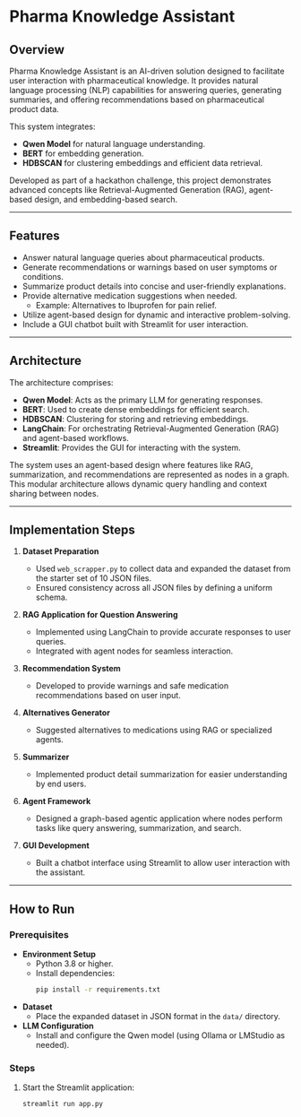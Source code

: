 # Pharma Knowledge Assistant

## **Overview**
Pharma Knowledge Assistant is an AI-driven solution designed to facilitate user interaction with pharmaceutical knowledge. It provides natural language processing (NLP) capabilities for answering queries, generating summaries, and offering recommendations based on pharmaceutical product data. 

This system integrates:
- **Qwen Model** for natural language understanding.
- **BERT** for embedding generation.
- **HDBSCAN** for clustering embeddings and efficient data retrieval.

Developed as part of a hackathon challenge, this project demonstrates advanced concepts like Retrieval-Augmented Generation (RAG), agent-based design, and embedding-based search.

---

## **Features**
- Answer natural language queries about pharmaceutical products.
- Generate recommendations or warnings based on user symptoms or conditions.
- Summarize product details into concise and user-friendly explanations.
- Provide alternative medication suggestions when needed.
  - Example: Alternatives to Ibuprofen for pain relief.
- Utilize agent-based design for dynamic and interactive problem-solving.
- Include a GUI chatbot built with Streamlit for user interaction.

---

## **Architecture**
The architecture comprises:
- **Qwen Model**: Acts as the primary LLM for generating responses.
- **BERT**: Used to create dense embeddings for efficient search.
- **HDBSCAN**: Clustering for storing and retrieving embeddings.
- **LangChain**: For orchestrating Retrieval-Augmented Generation (RAG) and agent-based workflows.
- **Streamlit**: Provides the GUI for interacting with the system.

The system uses an agent-based design where features like RAG, summarization, and recommendations are represented as nodes in a graph. This modular architecture allows dynamic query handling and context sharing between nodes.

---

## **Implementation Steps**
1. **Dataset Preparation**
   - Used `web_scrapper.py` to collect data and expanded the dataset from the starter set of 10 JSON files.
   - Ensured consistency across all JSON files by defining a uniform schema.

2. **RAG Application for Question Answering**
   - Implemented using LangChain to provide accurate responses to user queries.
   - Integrated with agent nodes for seamless interaction.

3. **Recommendation System**
   - Developed to provide warnings and safe medication recommendations based on user input.

4. **Alternatives Generator**
   - Suggested alternatives to medications using RAG or specialized agents.

5. **Summarizer**
   - Implemented product detail summarization for easier understanding by end users.

6. **Agent Framework**
   - Designed a graph-based agentic application where nodes perform tasks like query answering, summarization, and search.

7. **GUI Development**
   - Built a chatbot interface using Streamlit to allow user interaction with the assistant.

---

## **How to Run**
### Prerequisites
- **Environment Setup**
  - Python 3.8 or higher.
  - Install dependencies:
    ```bash
    pip install -r requirements.txt
    ```
- **Dataset**
  - Place the expanded dataset in JSON format in the `data/` directory.
- **LLM Configuration**
  - Install and configure the Qwen model (using Ollama or LMStudio as needed).

### Steps
1. Start the Streamlit application:
   ```bash
   streamlit run app.py


